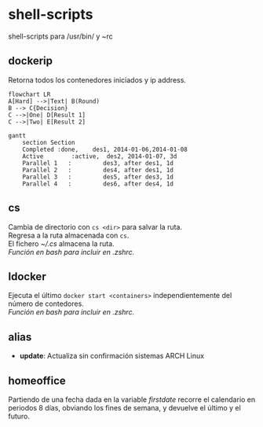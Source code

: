 # shell-scripts
shell-scripts para /usr/bin/ y ~rc

## dockerip
Retorna todos los contenedores iniciados y ip address.

``` mermaid
flowchart LR
A[Hard] -->|Text| B(Round)
B --> C{Decision}
C -->|One| D[Result 1]
C -->|Two| E[Result 2]
```
``` mermaid
gantt
    section Section
    Completed :done,    des1, 2014-01-06,2014-01-08
    Active        :active,  des2, 2014-01-07, 3d
    Parallel 1   :         des3, after des1, 1d
    Parallel 2   :         des4, after des1, 1d
    Parallel 3   :         des5, after des3, 1d
    Parallel 4   :         des6, after des4, 1d
```

## cs
Cambia de directorio con `cs <dir>` para salvar la ruta.    
Regresa a la ruta almacenada con `cs`.    
El fichero *~/.cs* almacena la ruta.   
*Función en bash para incluir en .zshrc.*   

## ldocker
Ejecuta el último `docker start <containers>` independientemente del número de contedores.    
*Función en bash para incluir en .zshrc.*   

## alias
+ **update**: Actualiza sin confirmación sistemas ARCH Linux

## homeoffice
Partiendo de una fecha dada en la variable *firstdate* recorre el calendario en periodos 8 días, obviando los fines de semana, y devuelve el último y el futuro.
